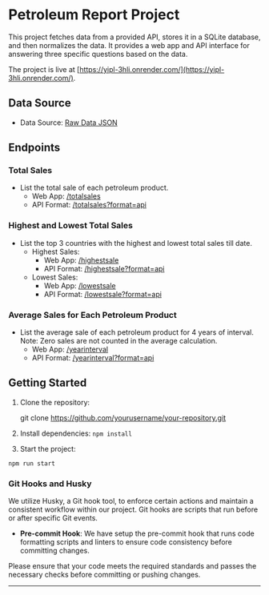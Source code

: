# Petroleum Report Project

This project fetches data from a provided API, stores it in a SQLite database, and then normalizes the data. It provides a web app and API interface for answering three specific questions based on the data.

The project is live at [https://yipl-3hli.onrender.com/](https://yipl-3hli.onrender.com/).

## Data Source
- Data Source: [Raw Data JSON](https://raw.githubusercontent.com/younginnovations/internship-challenges/master/programming/petroleum-report/data.json)

## Endpoints

### Total Sales
- List the total sale of each petroleum product.
  - Web App: [/totalsales](https://yipl-3hli.onrender.com/totalsales)
  - API Format: [/totalsales?format=api](https://yipl-3hli.onrender.com/totalsales?format=api)

### Highest and Lowest Total Sales
- List the top 3 countries with the highest and lowest total sales till date.
  - Highest Sales:
    - Web App: [/highestsale](https://yipl-3hli.onrender.com/highestsale)
    - API Format: [/highestsale?format=api](https://yipl-3hli.onrender.com/highestsale?format=api)
  - Lowest Sales:
    - Web App: [/lowestsale](https://yipl-3hli.onrender.com/lowestsale)
    - API Format: [/lowestsale?format=api](https://yipl-3hli.onrender.com/lowestsale?format=api)

### Average Sales for Each Petroleum Product
- List the average sale of each petroleum product for 4 years of interval. Note: Zero sales are not counted in the average calculation.
  - Web App: [/yearinterval](https://yipl-3hli.onrender.com/yearinterval)
  - API Format: [/yearinterval?format=api](https://yipl-3hli.onrender.com/yearinterval?format=api)

## Getting Started

1. Clone the repository:
   
   git clone https://github.com/yourusername/your-repository.git


2. Install dependencies:
`npm install`



4. Start the project:

  ```
  npm run start
  ```

### Git Hooks and Husky

We utilize Husky, a Git hook tool, to enforce certain actions and maintain a consistent workflow within our project. Git hooks are scripts that run before or after specific Git events.



- **Pre-commit Hook**: We have setup the pre-commit hook that runs code formatting scripts and linters to ensure code consistency before committing changes.

Please ensure that your code meets the required standards and passes the necessary checks before committing or pushing changes.

---
